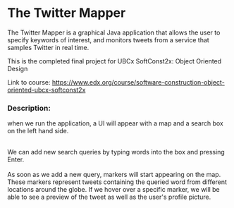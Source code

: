 # The Twitter Mapper

The Twitter Mapper is a graphical Java application that allows the user to specify keywords of interest, and monitors tweets from a service that samples Twitter in real time.<br>

This is the completed final project for UBCx SoftConst2x: Object Oriented Design

Link to course: https://www.edx.org/course/software-construction-object-oriented-ubcx-softconst2x

### Description:
when we run the application, a UI will appear with a map and a search box
on the left hand side. <br><br>

We can add new search queries by typing words into the box and pressing Enter.<br><br>
As soon as we add a new query, markers will start appearing on the map.
These markers represent tweets containing the queried word
from different locations around the globe.
If we hover over a specific marker, we will be able to see a preview of the tweet as well as the user's profile picture.